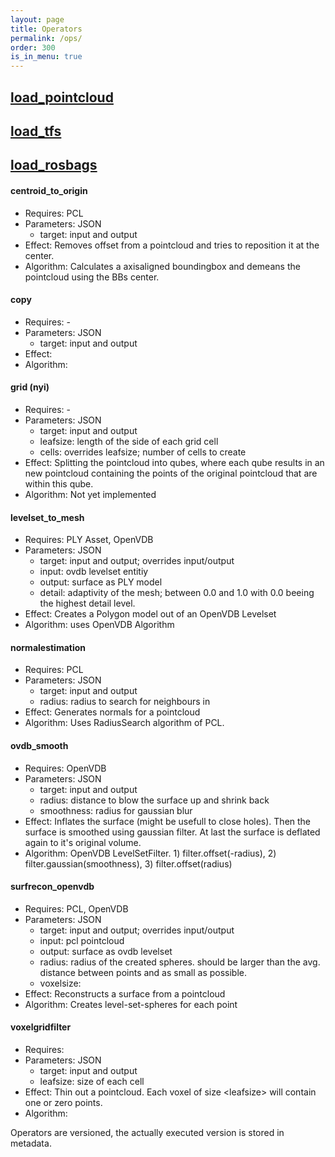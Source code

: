 ```yaml
---
layout: page
title: Operators
permalink: /ops/
order: 300
is_in_menu: true
---
```


## [load_pointcloud](../operator/load_pointcloud)

## [load_tfs](../operator/load_tfs)

## [load_rosbags](../operator/load_rosbags)

#### centroid_to_origin
- Requires: PCL
- Parameters: JSON
    - target: input and output
- Effect: Removes offset from a pointcloud and tries to reposition it at the center.
- Algorithm: Calculates a axisaligned boundingbox and demeans the pointcloud using the BBs center.

#### copy

- Requires: -
- Parameters: JSON
    - target: input and output
- Effect:
- Algorithm:

#### grid (nyi)

- Requires: -
- Parameters: JSON
    - target: input and output
    - leafsize: length of the side of each grid cell
    - cells: overrides leafsize; number of cells to create
- Effect: Splitting the pointcloud into qubes, where each qube results in an new pointcloud containing the points of the original pointcloud that are within this qube.
- Algorithm: Not yet implemented

#### levelset_to_mesh

- Requires: PLY Asset, OpenVDB
- Parameters: JSON
    - target: input and output; overrides input/output
    - input: ovdb levelset entitiy
    - output: surface as PLY model
    - detail: adaptivity of the mesh; between 0.0 and 1.0 with 0.0 beeing the highest detail level.
- Effect: Creates a Polygon model out of an OpenVDB Levelset
- Algorithm: uses OpenVDB Algorithm

#### normalestimation

- Requires: PCL
- Parameters: JSON
    - target: input and output
    - radius: radius to search for neighbours in
- Effect: Generates normals for a pointcloud
- Algorithm: Uses RadiusSearch algorithm of PCL.

#### ovdb_smooth

- Requires: OpenVDB
- Parameters: JSON
    - target: input and output
    - radius: distance to blow the surface up and shrink back
    - smoothness: radius for gaussian blur
- Effect: Inflates the surface (might be usefull to close holes). Then the surface is smoothed using gaussian filter. At last the surface is deflated again to it's original volume.
- Algorithm: OpenVDB LevelSetFilter. 1) filter.offset(-radius), 2) filter.gaussian(smoothness), 3) filter.offset(radius)

#### surfrecon_openvdb

- Requires: PCL, OpenVDB
- Parameters: JSON
    - target: input and output; overrides input/output
    - input: pcl pointcloud
    - output: surface as ovdb levelset
    - radius: radius of the created spheres. should be larger than the avg. distance between points and as small as possible.
    - voxelsize:
- Effect: Reconstructs a surface from a pointcloud
- Algorithm: Creates level-set-spheres for each point

#### voxelgridfilter

- Requires:
- Parameters: JSON
    - target: input and output
    - leafsize: size of each cell
- Effect:  Thin out a pointcloud. Each voxel of size <leafsize\> will contain one or zero points.
- Algorithm:

Operators are versioned, the actually executed version is stored in metadata.
